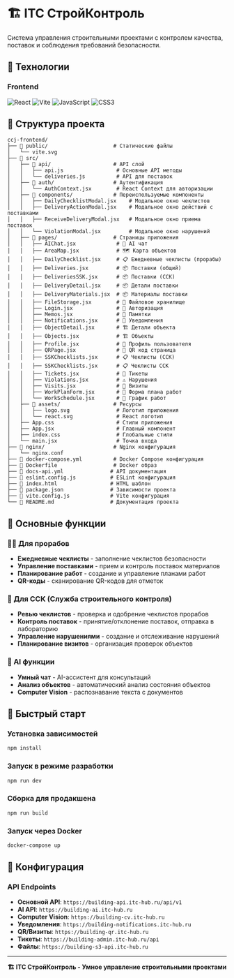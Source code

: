 # 🏗️ ITC СтройКонтроль

Система управления строительными проектами с контролем качества, поставок и соблюдения требований безопасности.

## 🚀 Технологии

### Frontend
![React](https://img.shields.io/badge/React-18.2.0-61DAFB?logo=react&logoColor=white)
![Vite](https://img.shields.io/badge/Vite-4.4.0-646CFF?logo=vite&logoColor=white)
![JavaScript](https://img.shields.io/badge/ES6-JavaScript-F7DF1E?logo=javascript&logoColor=black)
![CSS3](https://img.shields.io/badge/CSS3-1572B6?logo=css3&logoColor=white)


## 📁 Структура проекта

```
ccj-frontend/
├── 📁 public/                     # Статические файлы
│   └── vite.svg
├── 📁 src/
│   ├── 📁 api/                    # API слой
│   │   ├── api.js                 # Основные API методы
│   │   └── deliveries.js          # API для поставок
│   ├── 📁 auth/                   # Аутентификация
│   │   └── AuthContext.jsx        # React Context для авторизации
│   ├── 📁 components/             # Переиспользуемые компоненты
│   │   ├── DailyChecklistModal.jsx    # Модальное окно чеклистов
│   │   ├── DeliveryActionModal.jsx    # Модальное окно действий с поставками
│   │   ├── ReceiveDeliveryModal.jsx   # Модальное окно приема поставок
│   │   └── ViolationModal.jsx         # Модальное окно нарушений
│   ├── 📁 pages/                  # Страницы приложения
│   │   ├── AIChat.jsx             # 🤖 AI чат
│   │   ├── AreaMap.jsx            # 🗺️ Карта объектов
│   │   ├── DailyChecklist.jsx     # 📋 Ежедневные чеклисты (прорабы)
│   │   ├── Deliveries.jsx         # 📦 Поставки (общий)
│   │   ├── DeliveriesSSK.jsx      # 📦 Поставки (ССК)
│   │   ├── DeliveryDetail.jsx     # 📦 Детали поставки
│   │   ├── DeliveryMaterials.jsx  # 📦 Материалы поставки
│   │   ├── FileStorage.jsx        # 📁 Файловое хранилище
│   │   ├── Login.jsx              # 🔐 Авторизация
│   │   ├── Memos.jsx              # 📝 Памятки
│   │   ├── Notifications.jsx      # 🔔 Уведомления
│   │   ├── ObjectDetail.jsx       # 🏗️ Детали объекта
│   │   ├── Objects.jsx            # 🏗️ Объекты
│   │   ├── Profile.jsx            # 👤 Профиль пользователя
│   │   ├── QRPage.jsx             # 📱 QR код страница
│   │   ├── SSKChecklists.jsx      # 📋 Чеклисты (ССК)
│   │   ├── SSKChecklists.jsx      # 📋 Чеклисты ССК
│   │   ├── Tickets.jsx            # 🎫 Тикеты
│   │   ├── Violations.jsx         # ⚠️ Нарушения
│   │   ├── Visits.jsx             # 👥 Визиты
│   │   ├── WorkPlanForm.jsx       # 📅 Форма плана работ
│   │   └── WorkSchedule.jsx       # 📅 График работ
│   ├── 📁 assets/                 # Ресурсы
│   │   ├── logo.svg               # Логотип приложения
│   │   └── react.svg              # React логотип
│   ├── App.css                    # Стили приложения
│   ├── App.jsx                    # Главный компонент
│   ├── index.css                  # Глобальные стили
│   └── main.jsx                   # Точка входа
├── 📁 nginx/                      # Nginx конфигурация
│   └── nginx.conf
├── 📄 docker-compose.yml          # Docker Compose конфигурация
├── 📄 Dockerfile                  # Docker образ
├── 📄 docs-api.yml               # API документация
├── 📄 eslint.config.js           # ESLint конфигурация
├── 📄 index.html                 # HTML шаблон
├── 📄 package.json               # Зависимости проекта
├── 📄 vite.config.js             # Vite конфигурация
└── 📄 README.md                  # Документация проекта
```

## 🎯 Основные функции

### 👷‍♂️ Для прорабов
- **Ежедневные чеклисты** - заполнение чеклистов безопасности
- **Управление поставками** - прием и контроль поставок материалов
- **Планирование работ** - создание и управление планами работ
- **QR-коды** - сканирование QR-кодов для отметок

### 🏢 Для ССК (Служба строительного контроля)
- **Ревью чеклистов** - проверка и одобрение чеклистов прорабов
- **Контроль поставок** - принятие/отклонение поставок, отправка в лабораторию
- **Управление нарушениями** - создание и отслеживание нарушений
- **Планирование визитов** - организация проверок объектов

### 🤖 AI функции
- **Умный чат** - AI-ассистент для консультаций
- **Анализ объектов** - автоматический анализ состояния объектов
- **Computer Vision** - распознавание текста с документов

## 🚀 Быстрый старт

### Установка зависимостей
```bash
npm install
```

### Запуск в режиме разработки
```bash
npm run dev
```

### Сборка для продакшена
```bash
npm run build
```

### Запуск через Docker
```bash
docker-compose up
```

## 🔧 Конфигурация



### API Endpoints
- **Основной API**: `https://building-api.itc-hub.ru/api/v1`
- **AI API**: `https://building-ai.itc-hub.ru`
- **Computer Vision**: `https://building-cv.itc-hub.ru`
- **Уведомления**: `https://building-notifications.itc-hub.ru`
- **QR/Визиты**: `https://building-qr.itc-hub.ru`
- **Тикеты**: `https://building-admin.itc-hub.ru/api`
- **Файлы**: `https://building-s3-api.itc-hub.ru`





---

<div align="center">
  <strong>🏗️ ITC СтройКонтроль - Умное управление строительными проектами</strong>
</div>

